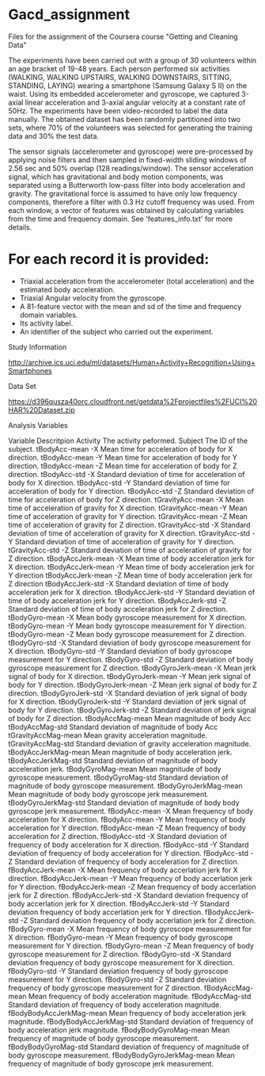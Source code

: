 Gacd_assignment
===============

Files for the assignment of the Coursera course "Getting and Cleaning Data" 



The experiments have been carried out with a group of 30 volunteers within an age bracket of 19-48 years. Each person performed six activities (WALKING, WALKING UPSTAIRS, WALKING DOWNSTAIRS, SITTING, STANDING, LAYING) wearing a smartphone (Samsung Galaxy S II) on the waist. Using its embedded accelerometer and gyroscope, we captured 3-axial linear acceleration and 3-axial angular velocity at a constant rate of 50Hz. The experiments have been video-recorded to label the data manually. The obtained dataset has been randomly partitioned into two sets, where 70% of the volunteers was selected for generating the training data and 30% the test data. 

The sensor signals (accelerometer and gyroscope) were pre-processed by applying noise filters and then sampled in fixed-width sliding windows of 2.56 sec and 50% overlap (128 readings/window). The sensor acceleration signal, which has gravitational and body motion components, was separated using a Butterworth low-pass filter into body acceleration and gravity. The gravitational force is assumed to have only low frequency components, therefore a filter with 0.3 Hz cutoff frequency was used. From each window, a vector of features was obtained by calculating variables from the time and frequency domain. See 'features_info.txt' for more details. 

For each record it is provided:
======================================

- Triaxial acceleration from the accelerometer (total acceleration) and the estimated body acceleration.
- Triaxial Angular velocity from the gyroscope. 
- A 81-feature vector with the mean and sd of the time and frequency domain variables. 
- Its activity label. 
- An identifier of the subject who carried out the experiment.


Study Information

http://archive.ics.uci.edu/ml/datasets/Human+Activity+Recognition+Using+Smartphones

Data Set

https://d396qusza40orc.cloudfront.net/getdata%2Fprojectfiles%2FUCI%20HAR%20Dataset.zip



Analysis Variables


Variable	Descritpion
Activity	The activity peformed.
Subject	The ID of the subject.
tBodyAcc-mean  -X	Mean time for acceleration of body for X direction.
tBodyAcc-mean  -Y	Mean time for acceleration of body for Y direction.
tBodyAcc-mean  -Z	Mean time for acceleration of body for Z direction.
tBodyAcc-std  -X	Standard deviation of time for acceleration of body for X direction.
tBodyAcc-std  -Y	Standard deviation of time for acceleration of body for Y direction.
tBodyAcc-std  -Z	Standard deviation of time for acceleration of body for Z direction.
tGravityAcc-mean  -X	Mean time of acceleration of gravity for X direction.
tGravityAcc-mean  -Y	Mean time of acceleration of gravity for Y direction.
tGravityAcc-mean  -Z	Mean time of acceleration of gravity for Z direction.
tGravityAcc-std  -X	Standard deviation of time of acceleration of gravity for X direction.
tGravityAcc-std  -Y	Standard deviation of time of acceleration of gravity for Y direction.
tGravityAcc-std  -Z	Standard deviation of time of acceleration of gravity for Z direction.
tBodyAccJerk-mean  -X	Mean time of body acceleration jerk for X direction.
tBodyAccJerk-mean  -Y	Mean time of body acceleration jerk for Y direction
tBodyAccJerk-mean  -Z	Mean time of body acceleration jerk for Z direction
tBodyAccJerk-std  -X	Standard deviation of time of body acceleration jerk for X direction.
tBodyAccJerk-std  -Y	Standard deviation of time of body acceleration jerk for Y direction.
tBodyAccJerk-std  -Z	Standard deviation of time of body acceleration jerk for Z direction.
tBodyGyro-mean  -X	Mean body gyroscope measurement for X direction.
tBodyGyro-mean  -Y	Mean body gyroscope measurement for Y direction.
tBodyGyro-mean  -Z	Mean body gyroscope measurement for Z direction.
tBodyGyro-std  -X	Standard deviation of body gyroscope measurement for X direction.
tBodyGyro-std  -Y	Standard deviation of body gyroscope measurement for Y direction.
tBodyGyro-std  -Z	Standard deviation of body gyroscope measurement for Z direction.
tBodyGyroJerk-mean  -X	Mean jerk signal of body for X direction.
tBodyGyroJerk-mean  -Y	Mean jerk signal of body for Y direction.
tBodyGyroJerk-mean  -Z	Mean jerk signal of body for Z direction.
tBodyGyroJerk-std  -X	Standard deviation of jerk signal of body for X direction.
tBodyGyroJerk-std  -Y	Standard deviation of jerk signal of body for Y direction.
tBodyGyroJerk-std  -Z	Standard deviation of jerk signal of body for Z direction.
tBodyAccMag-mean  	Mean magnitude of body Acc
tBodyAccMag-std  	Standard deviation of magnitude of body Acc
tGravityAccMag-mean  	Mean gravity acceleration magnitude.
tGravityAccMag-std  	Standard deviation of gravity acceleration magnitude.
tBodyAccJerkMag-mean  	Mean magnitude of body acceleration jerk.
tBodyAccJerkMag-std  	Standard deviation of magnitude of body acceleration jerk.
tBodyGyroMag-mean  	Mean magnitude of body gyroscope measurement.
tBodyGyroMag-std  	Standard deviation of magnitude of body gyroscope measurement.
tBodyGyroJerkMag-mean  	Mean magnitude of body body gyroscope jerk measurement.
tBodyGyroJerkMag-std  	Standard deviation of magnitude of body body gyroscope jerk measurement.
fBodyAcc-mean  -X	Mean frequency of body acceleration for X direction.
fBodyAcc-mean  -Y	Mean frequency of body acceleration for Y direction.
fBodyAcc-mean  -Z	Mean frequency of body acceleration for Z direction.
fBodyAcc-std  -X	Standard deviation of frequency of body acceleration for X direction.
fBodyAcc-std  -Y	Standard deviation of frequency of body acceleration for Y direction.
fBodyAcc-std  -Z	Standard deviation of frequency of body acceleration for Z direction.
fBodyAccJerk-mean  -X	Mean frequency of body accerlation jerk for X direction.
fBodyAccJerk-mean  -Y	Mean frequency of body accerlation jerk for Y direction.
fBodyAccJerk-mean  -Z	Mean frequency of body accerlation jerk for Z direction.
fBodyAccJerk-std  -X	Standard deviation frequency of body accerlation jerk for X direction.
fBodyAccJerk-std  -Y	Standard deviation frequency of body accerlation jerk for Y direction.
fBodyAccJerk-std  -Z	Standard deviation frequency of body accerlation jerk for Z direction.
fBodyGyro-mean  -X	Mean frequency of body gyroscope measurement for X direction.
fBodyGyro-mean  -Y	Mean frequency of body gyroscope measurement for Y direction.
fBodyGyro-mean  -Z	Mean frequency of body gyroscope measurement for Z direction.
fBodyGyro-std  -X	Standard deviation frequency of body gyroscope measurement for X direction.
fBodyGyro-std  -Y	Standard deviation frequency of body gyroscope measurement for Y direction.
fBodyGyro-std  -Z	Standard deviation frequency of body gyroscope measurement for Z direction.
fBodyAccMag-mean  	Mean frequency of body acceleration magnitude.
fBodyAccMag-std  	Standard deviation of frequency of body acceleration magnitude.
fBodyBodyAccJerkMag-mean  	Mean frequency of body acceleration jerk magnitude.
fBodyBodyAccJerkMag-std  	Standard deviation of frequency of body acceleration jerk magnitude.
fBodyBodyGyroMag-mean  	Mean frequency of magnitude of body gyroscope measurement.
fBodyBodyGyroMag-std  	Standard deviation of frequency of magnitude of body gyroscope measurement.
fBodyBodyGyroJerkMag-mean  	Mean frequency of magnitude of body gyroscope jerk measurement.
